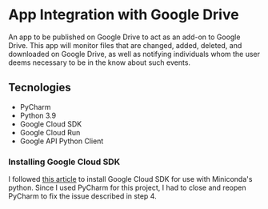 # App Integration with Google Drive

An app to be published on Google Drive to act as an add-on to 
Google Drive. This app will monitor files that are changed, added, 
deleted, and downloaded on Google Drive, as well as notifying 
individuals whom the user deems necessary to be in the know about 
such events. 

## Tecnologies
* PyCharm
* Python 3.9
* Google Cloud SDK
* Google Cloud Run
* Google API Python Client

### Installing Google Cloud SDK
I followed [this article](https://medium.com/swlh/installing-google-cloud-sdk-to-use-python-from-anaconda-94890014e4e8)
to install Google Cloud SDK for use with Miniconda's python. 
Since I used PyCharm for this project, I had to close and reopen 
PyCharm to fix the issue described in step 4.
